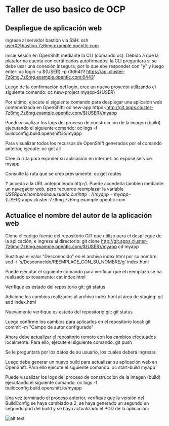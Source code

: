# Taller de uso basico de OCP
## Despliegue de aplicación web
Ingrese al servidor bastión via SSH:
ssh userX@bastion.7z6mg.example.opentlc.com

Inicie sesión en OpenShift mediante la CLI (comando oc). Debido a que la plataforma cuenta con certificados autofirmados, la CLI preguntará si se debe usar una conexión insegura, por lo que ebe responder con "y" y luego enter:
oc login -u  ${USER} -p r3dh4t1! https://api.cluster-7z6mg.7z6mg.example.opentlc.com:6443'

Luego de la confirmación del login, cree un nuevo proyecto utilizando el siguiente comando:
oc new-project myapp-${USER}

Por ultimo, ejecute el siguiente comando para desplegar una aplicaion web contenerizada en OpenShift:
oc new-app httpd~http://git.apps.cluster-7z6mg.7z6mg.example.opentlc.com/${USER}/myapp

Puede visualizar los logs del proceso de construcción de la imagen (build) ejecutando el siguiente comando:
oc logs -f buildconfig.build.openshift.io/myapp

Para visualizar todos los recursos de OpenShift generados por el comando anterior, ejecute:
oc get all

Cree la ruta para exponer su aplicación en internet:
oc expose service myapp

Consulte la ruta que se creo previamente:
oc get routes

Y acceda a la URL anteponiendo http://. Puede accederla tambien mediante un navegador web, pero recuerde reemplazar la variable ${USER} por el nombre de su usuario.
curl http://myapp-myapp-${USER}.apps.cluster-7z6mg.7z6mg.example.opentlc.com

## Actualice el nombre del autor de la aplicación web
Clone el codigo fuente del repositorio GIT que utilizo para el despliegue de la aplicación, e ingrese al directorio:
git clone http://git.apps.cluster-7z6mg.7z6mg.example.opentlc.com/${USER}/myapp
cd myapp

Sustituya el valor "Desconocido" en el archivo index.html por su nombre:
sed -i 's/Desconocido/REEMPLACE_CON_SU_NOMBRE/g' index.html

Puede ejecutar el siguiente comando para verificar que el reemplazo se ha realizado exitosamente:
cat index.html

Verifique es estado del repositorio git:
git status

Adicione los cambios realizados al archivo index.html al área de staging:
git add index.html

Nuevamente verifique es estado del repositorio git:
git status

Luego confirme los cambios para aplicarlos en el repositorio local:
git commit -m "Campo de autor configurado"

Ahora debe actualizar el repositorio remoto con los cambios efectuados localmente. Para ello, ejecute el siguiente comando:
git push

Se le preguntará por los datos de su usuario, los cuales deberá ingresar.

Luego debe generar un nuevo build para actualizar su aplicación web en OpenShift. Para ello ejecute el siguiente comando:
oc start-build myapp

Puede visualizar los logs del proceso de construcción de la imagen (build) ejecutando el siguiente comando:
oc logs -f buildconfig.build.openshift.io/myapp

Una vez terminado el proceso anterior, verifique que la versión del BuildConfig se haya cambiado a 2, se haya generado un segundo un segundo pod del build y se haya actualizado el POD de la aplicación:

![alt text](https://github.com/camendezl/workshops/blob/main/build2.png?raw=true)


